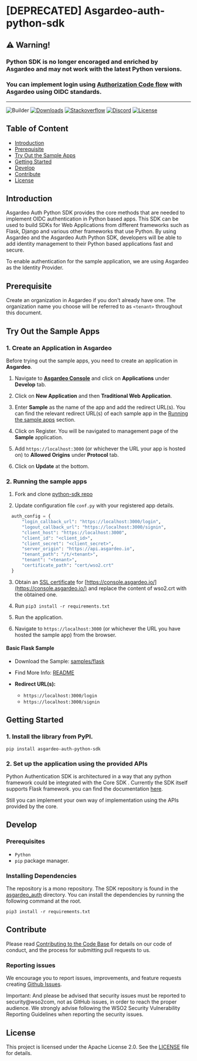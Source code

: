 # [DEPRECATED] Asgardeo-auth-python-sdk

## :warning: Warning!
### Python SDK is no longer encoraged and enriched by Asgardeo and may not work with the latest Python versions.
### You can implement login using [Authorization Code flow](https://wso2.com/asgardeo/docs/guides/authentication/oidc/implement-auth-code/#prerequisites) with Asgardeo using OIDC standards.
---

![Builder](https://github.com/asgardeo/asgardeo-auth-python-sdk/workflows/Builder/badge.svg)
[![Downloads](https://pepy.tech/badge/asgardeo-auth-python-sdk)](https://pepy.tech/project/asgardeo-auth-python-sdk)
[![Stackoverflow](https://img.shields.io/badge/Ask%20for%20help%20on-Stackoverflow-orange)](https://stackoverflow.com/questions/tagged/asgardeo)
[![Discord](https://img.shields.io/badge/Join%20us%20on-Discord-%23e01563.svg)](https://discord.gg/wso2)
[![License](https://img.shields.io/badge/License-Apache%202.0-blue.svg)](https://github.com/asgardeo/asgardeo-auth-python-sdk/blob/main/LICENSE)


## Table of Content

- [Introduction](#introduction)
- [Prerequisite](#prerequisite)
- [Try Out the Sample Apps](#try-out-the-sample-apps)
- [Getting Started](#getting-started)
- [Develop](#develop)
- [Contribute](#contribute)
- [License](#license)

## Introduction

Asgardeo Auth Python SDK provides the core methods that are needed to implement OIDC authentication in Python based apps. This SDK can be used to build SDKs for Web Applications from different frameworks such as Flask, Django and various other frameworks that use Python. By using Asgardeo and the Asgardeo Auth Python SDK, developers will be able to add identity management to their Python based applications fast and secure.

To enable authentication for the sample application, we are using Asgardeo as the Identity Provider.

## Prerequisite

Create an organization in Asgardeo if you don't already have one. The organization name you choose will be referred to as `<tenant>` throughout this document.

## Try Out the Sample Apps

### 1. Create an Application in Asgardeo

Before trying out the sample apps, you need to create an application in **Asgardeo**.

1. Navigate to [**Asgardeo Console**](https://console.asgardeo.io/login) and click on **Applications** under **Develop** tab.

2. Click on **New Application** and then **Traditional Web Application**.

3. Enter **Sample** as the name of the app and add the redirect URL(s). You can find the relevant redirect URL(s) of each sample app in the [Running the sample apps](#2-running-the-sample-apps) section.

4. Click on Register. You will be navigated to management page of the **Sample** application.
   
5. Add `https://localhost:3000` (or whichever the URL your app is hosted on) to **Allowed Origins** under **Protocol** tab.
   
6. Click on **Update** at the bottom.


### 2. Running the sample apps

1. Fork and clone [python-sdk repo](https://github.com/asgardeo/asgardeo-auth-python-sdk)

2. Update configuration file `conf.py` with your registered app details.

  ```python
    auth_config = {
        "login_callback_url": "https://localhost:3000/login",
        "logout_callback_url": "https://localhost:3000/signin",
        "client_host": "https://localhost:3000",
        "client_id": "<client_id>",
        "client_secret": "<client_secret>",
        "server_origin": "https://api.asgardeo.io",
        "tenant_path": "/t/<tenant>",
        "tenant": "<tenant>",
        "certificate_path": "cert/wso2.crt"
    }
```

3. Obtain an [SSL certificate](https://www.globalsign.com/en/blog/how-to-view-ssl-certificate-details) for [https://console.asgardeo.io/](https://console.asgardeo.io/) and replace the content of wso2.crt with the obtained one. 

4. Run `pip3 install -r requirements.txt`

5. Run the application.

6. Navigate to `https://localhost:3000` (or whichever the URL you have hosted the sample app) from the browser.

#### Basic Flask Sample

- Download the Sample: [samples/flask](https://github.com/asgardeo/asgardeo-auth-python-sdk/tree/main/samples/flask)

- Find More Info: [README](/samples/flask/Readme.md)

- **Redirect URL(s):**
  - `https://localhost:3000/login`
  - `https://localhost:3000/signin`
  


## Getting Started

### 1. Install the library from PyPI.

```
pip install asgardeo-auth-python-sdk
```

### 2. Set up the application using the provided APIs
Python Authentication SDK is architectured in a way that any python framework could be integrated with the Core SDK
. Currently the SDK itself supports Flask framework. 
you can find the documentation [here](https://github.com/asgardeo/asgardeo-auth-python-sdk/tree/main/samples/flask/Readme.md).

Still you can implement your own way of implementation using the APIs provided by the core.

## Develop

### Prerequisites

-   `Python`
-   `pip` package manager.

### Installing Dependencies

The repository is a mono repository. The SDK repository is found in the [asgardeo_auth](https://github.com/asgardeo/asgardeo-auth-python-sdk/tree/main/asgardeo_auth) directory. You can install the dependencies by running the following command at the root.

```
pip3 install -r requirements.txt
```
## Contribute

Please read [Contributing to the Code Base](http://wso2.github.io/) for details on our code of conduct, and the process for submitting pull requests to us.

### Reporting issues

We encourage you to report issues, improvements, and feature requests creating [Github Issues](https://github.com/asgardeo/asgardeo-auth-python-sdk/issues).

Important: And please be advised that security issues must be reported to security@wso2com, not as GitHub issues, in order to reach the proper audience. We strongly advise following the WSO2 Security Vulnerability Reporting Guidelines when reporting the security issues.

## License

This project is licensed under the Apache License 2.0. See the [LICENSE](https://github.com/asgardeo/asgardeo-auth-python-sdk/blob/main/LICENSE) file for details.



